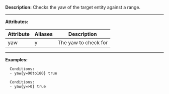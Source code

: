 **Description:** Checks the yaw of the target entity against a range.

---

**Attributes:**

| Attribute | Aliases        | Description               |
| --------- | -------------  | ------------------------- |
| yaw| y| The yaw to check for|

---

**Examples:**

```
  Conditions:
  - yaw{y=90to180} true
```

```
  Conditions:
  - yaw{y=>0} true
```